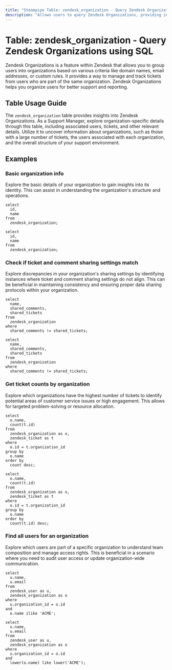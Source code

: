 ```yaml
---
title: "Steampipe Table: zendesk_organization - Query Zendesk Organizations using SQL"
description: "Allows users to query Zendesk Organizations, providing insights into the details of organizations, their associated users and tickets."
---
```


# Table: zendesk_organization - Query Zendesk Organizations using SQL

Zendesk Organizations is a feature within Zendesk that allows you to group users into organizations based on various criteria like domain names, email addresses, or custom rules. It provides a way to manage and track tickets from users who are part of the same organization. Zendesk Organizations helps you organize users for better support and reporting.

## Table Usage Guide

The `zendesk_organization` table provides insights into Zendesk Organizations. As a Support Manager, explore organization-specific details through this table, including associated users, tickets, and other relevant details. Utilize it to uncover information about organizations, such as those with a large number of tickets, the users associated with each organization, and the overall structure of your support environment.

## Examples

### Basic organization info
Explore the basic details of your organization to gain insights into its identity. This can assist in understanding the organization's structure and operations.

```sql+postgres
select
  id,
  name
from
  zendesk_organization;
```

```sql+sqlite
select
  id,
  name
from
  zendesk_organization;
```

### Check if ticket and comment sharing settings match
Explore discrepancies in your organization's sharing settings by identifying instances where ticket and comment sharing settings do not align. This can be beneficial in maintaining consistency and ensuring proper data sharing protocols within your organization.

```sql+postgres
select
  name,
  shared_comments,
  shared_tickets
from
  zendesk_organization
where
  shared_comments != shared_tickets;
```

```sql+sqlite
select
  name,
  shared_comments,
  shared_tickets
from
  zendesk_organization
where
  shared_comments != shared_tickets;
```

### Get ticket counts by organization
Explore which organizations have the highest number of tickets to identify potential areas of customer service issues or high engagement. This allows for targeted problem-solving or resource allocation.

```sql+postgres
select
  o.name,
  count(t.id)
from
  zendesk_organization as o,
  zendesk_ticket as t
where
  o.id = t.organization_id
group by
  o.name
order by
  count desc;
```

```sql+sqlite
select
  o.name,
  count(t.id)
from
  zendesk_organization as o,
  zendesk_ticket as t
where
  o.id = t.organization_id
group by
  o.name
order by
  count(t.id) desc;
```

### Find all users for an organization
Explore which users are part of a specific organization to understand team composition and manage access rights. This is beneficial in a scenario where you need to audit user access or update organization-wide communication.

```sql+postgres
select
  u.name,
  u.email
from
  zendesk_user as u,
  zendesk_organization as o
where
  u.organization_id = o.id
and
  o.name ilike 'ACME';
```

```sql+sqlite
select
  u.name,
  u.email
from
  zendesk_user as u,
  zendesk_organization as o
where
  u.organization_id = o.id
and
  lower(o.name) like lower('ACME');
```
